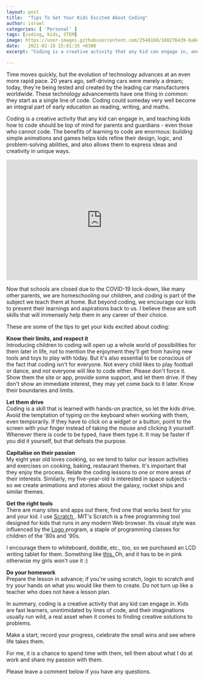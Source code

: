 ```yaml
---
layout: post
title:  "Tips To Get Your Kids Excited About Coding"
author: israel
categories: [ 'Personal' ]
tags: [coding, kids, STEM]
image: https://user-images.githubusercontent.com/2548160/108276439-ba8c5680-716f-11eb-9cf0-b0823c12eba1.jpg
date:   2021-02-18 15:01:35 +0300
excerpt: "Coding is a creative activity that any kid can engage in, and teaching kids how to code should be top of mind for parents and guardians. Here are some of the tips to get your kids excited about coding"

---
```


Time moves quickly, but the evolution of technology advances at an even more rapid pace. 20 years ago, self-driving cars were merely a dream; today, they're being tested and created by the leading car manufacturers worldwide. These technology advancements have one thing in common: they start as a single line of code. Coding could someday very well become an integral part of early education as reading, writing, and maths.  

Coding is a creative activity that any kid can engage in, and teaching kids how to code should be top of mind for parents and guardians - even those who cannot code. The benefits of learning to code are enormous: building simple animations and games helps kids refine their design, logic, and problem-solving abilities, and also allows them to express ideas and creativity in unique ways.

 <p style="position: relative; padding: 30px 0px 57% 0px; height: 0; overflow: hidden;">
 <iframe src="https://www.youtube.com/embed/UCgDUlSpPLo" width="100%" height="100%" frameborder="0" allow="accelerometer; autoplay; clipboard-write; encrypted-media; gyroscope; picture-in-picture" style="display: block; margin: 0px auto; position: absolute; top: 0; left: 0;"></iframe>
 </p>

Now that schools are closed due to the COVID-19 lock-down, like many other parents, we are homeschooling our children, and coding is part of the subject we teach them at home. But beyond coding, we encourage our kids to present their learnings and aspirations back to us. I believe these are soft skills that will immensely help them in any career of their choice.

These are some of the tips to get your kids excited about coding:

<b> Know their limits, and respect it </b><br>
Introducing children to coding will open up a whole world of possibilities for them later in life, not to mention the enjoyment they'll get from having new tools and toys to play with today. But it's also essential to be conscious of the fact that coding isn't for everyone. Not every child likes to play football or dance, and not everyone will like to code either. Please don't force it. Show them the site or app, provide some support, and let them drive. If they don't show an immediate interest, they may yet come back to it later.  Know their boundaries and limits.

<b> Let them drive </b><br>
Coding is a skill that is learned with hands-on practice, so let the kids drive. Avoid the temptation of typing on the keyboard when working with them, even temporarily. If they have to click on a widget or a button, point to the screen with your finger instead of taking the mouse and clicking it yourself. Whenever there is code to be typed, have them type it. It may be faster if you did it yourself, but that defeats the purpose.

<b> Capitalise on their passion </b><br>
My eight year old loves cooking, so we tend to tailor our lesson activities and exercises on cooking, baking, restaurant themes. It's important that they enjoy the process. Relate the coding lessons to one or more areas of their interests. Similarly, my five-year-old is interested in space subjects - so we create animations and stories about the galaxy, rocket ships and similar themes.

<b> Get the right tools </b><br>
There are many sites and apps out there, find one that works best for you and your kid. I use <a href="https://scratch.mit.edu/" target="_blank"> Scratch </a>.  MIT's Scratch is a free programming tool designed for kids that runs in any modern Web browser. Its visual style was influenced by the <a href="https://en.wikipedia.org/wiki/Logo_(programming_language)" target="_blank">Logo </a> program, a staple of programming classes for children of the '80s and '90s.

I encourage them to whiteboard, doddle, etc., too, so we purchased an LCD writing tablet for them. Something like <a href="https://www.amazon.co.uk/gp/product/B08FR3247M/ref=ppx_yo_dt_b_asin_title_o06_s00?ie=UTF8&psc=1" target="_blank" > this. </a> Oh, and it has to be in pink otherwise my girls won't use it :)  

<b> Do your homework </b><br>
Prepare the lesson in advance; if you're using scratch, login to scratch and try your hands on what you would like them to create. Do not turn up like a teacher who does not have a lesson plan.

In summary, coding is a creative activity that any kid can engage in.  Kids are fast learners, unintimidated by lines of code, and their imaginations usually run wild, a real asset when it comes to finding creative solutions to problems.

Make a start, record your progress, celebrate the small wins and see where life takes them.

For me, it is a chance to spend time with them, tell them about what I do at work and share my passion with them.

Please leave a comment below if you have any questions.